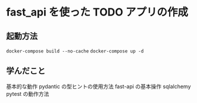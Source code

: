 # fast_api を使った TODO アプリの作成

## 起動方法

`docker-compose build --no-cache`
`docker-compose up -d`

## 学んだこと

基本的な動作
pydantic の型ヒントの使用方法
fast-api の基本操作
sqlalchemy
pytest の動作方法
